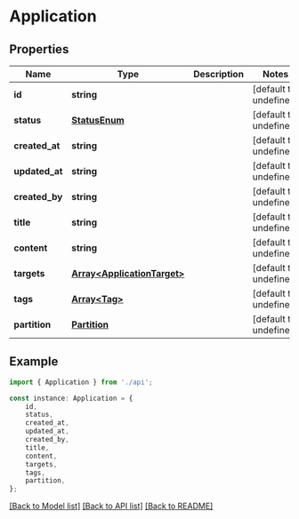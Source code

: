 # Application


## Properties

Name | Type | Description | Notes
------------ | ------------- | ------------- | -------------
**id** | **string** |  | [default to undefined]
**status** | [**StatusEnum**](StatusEnum.md) |  | [default to undefined]
**created_at** | **string** |  | [default to undefined]
**updated_at** | **string** |  | [default to undefined]
**created_by** | **string** |  | [default to undefined]
**title** | **string** |  | [default to undefined]
**content** | **string** |  | [default to undefined]
**targets** | [**Array&lt;ApplicationTarget&gt;**](ApplicationTarget.md) |  | [default to undefined]
**tags** | [**Array&lt;Tag&gt;**](Tag.md) |  | [default to undefined]
**partition** | [**Partition**](Partition.md) |  | [default to undefined]

## Example

```typescript
import { Application } from './api';

const instance: Application = {
    id,
    status,
    created_at,
    updated_at,
    created_by,
    title,
    content,
    targets,
    tags,
    partition,
};
```

[[Back to Model list]](../README.md#documentation-for-models) [[Back to API list]](../README.md#documentation-for-api-endpoints) [[Back to README]](../README.md)

